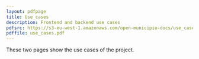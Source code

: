 ```yaml
---
layout: pdfpage
title: Use cases
description: Frontend and backend use cases
pdfsrc: https://s3-eu-west-1.amazonaws.com/open-municipio-docs/use_cases.pdf
pdffile: use_cases.pdf
---
```


These two pages show the use cases of the project.


    
